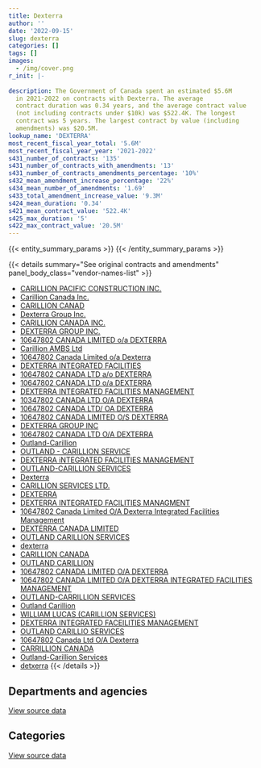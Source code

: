 ```yaml
---
title: Dexterra
author: ''
date: '2022-09-15'
slug: dexterra
categories: []
tags: []
images:
  - /img/cover.png
r_init: |-
  
description: The Government of Canada spent an estimated $5.6M
  in 2021-2022 on contracts with Dexterra. The average
  contract duration was 0.34 years, and the average contract value
  (not including contracts under $10k) was $522.4K. The longest
  contract was 5 years. The largest contract by value (including
  amendments) was $20.5M.
lookup_name: 'DEXTERRA'
most_recent_fiscal_year_total: '5.6M'
most_recent_fiscal_year_year: '2021-2022'
s431_number_of_contracts: '135'
s431_number_of_contracts_with_amendments: '13'
s431_number_of_contracts_amendments_percentage: '10%'
s432_mean_amendment_increase_percentage: '22%'
s434_mean_number_of_amendments: '1.69'
s433_total_amendment_increase_value: '9.3M'
s424_mean_duration: '0.34'
s421_mean_contract_value: '522.4K'
s425_max_duration: '5'
s422_max_contract_value: '20.5M'
---
```


<script src="/rmarkdown-libs/htmlwidgets/htmlwidgets.js"></script>
<link href="/rmarkdown-libs/datatables-css/datatables-crosstalk.css" rel="stylesheet" />
<script src="/rmarkdown-libs/datatables-binding/datatables.js"></script>
<script src="/rmarkdown-libs/jquery/jquery-3.6.0.min.js"></script>
<link href="/rmarkdown-libs/dt-core-bootstrap/css/dataTables.bootstrap.min.css" rel="stylesheet" />
<link href="/rmarkdown-libs/dt-core-bootstrap/css/dataTables.bootstrap.extra.css" rel="stylesheet" />
<script src="/rmarkdown-libs/dt-core-bootstrap/js/jquery.dataTables.min.js"></script>
<script src="/rmarkdown-libs/dt-core-bootstrap/js/dataTables.bootstrap.min.js"></script>
<link href="/rmarkdown-libs/crosstalk/css/crosstalk.min.css" rel="stylesheet" />
<script src="/rmarkdown-libs/crosstalk/js/crosstalk.min.js"></script>
<script src="/rmarkdown-libs/htmlwidgets/htmlwidgets.js"></script>
<link href="/rmarkdown-libs/datatables-css/datatables-crosstalk.css" rel="stylesheet" />
<script src="/rmarkdown-libs/datatables-binding/datatables.js"></script>
<script src="/rmarkdown-libs/jquery/jquery-3.6.0.min.js"></script>
<link href="/rmarkdown-libs/dt-core-bootstrap/css/dataTables.bootstrap.min.css" rel="stylesheet" />
<link href="/rmarkdown-libs/dt-core-bootstrap/css/dataTables.bootstrap.extra.css" rel="stylesheet" />
<script src="/rmarkdown-libs/dt-core-bootstrap/js/jquery.dataTables.min.js"></script>
<script src="/rmarkdown-libs/dt-core-bootstrap/js/dataTables.bootstrap.min.js"></script>
<link href="/rmarkdown-libs/crosstalk/css/crosstalk.min.css" rel="stylesheet" />
<script src="/rmarkdown-libs/crosstalk/js/crosstalk.min.js"></script>

{{< entity_summary_params >}}
{{< /entity_summary_params >}}

{{< details summary="See original contracts and amendments" panel_body_class="vendor-names-list" >}}
- [CARILLION PACIFIC CONSTRUCTION INC.](https://search.open.canada.ca/en/ct/?sort=contract_value_f%20desc&page=1&search_text=%22CARILLION%20PACIFIC%20CONSTRUCTION%20INC.%22)
- [Carillion Canada Inc.](https://search.open.canada.ca/en/ct/?sort=contract_value_f%20desc&page=1&search_text=%22Carillion%20Canada%20Inc.%22)
- [CARILLION CANAD](https://search.open.canada.ca/en/ct/?sort=contract_value_f%20desc&page=1&search_text=%22CARILLION%20CANAD%22)
- [Dexterra Group Inc.](https://search.open.canada.ca/en/ct/?sort=contract_value_f%20desc&page=1&search_text=%22Dexterra%20Group%20Inc.%22)
- [CARILLION CANADA INC.](https://search.open.canada.ca/en/ct/?sort=contract_value_f%20desc&page=1&search_text=%22CARILLION%20CANADA%20INC.%22)
- [DEXTERRA GROUP INC.](https://search.open.canada.ca/en/ct/?sort=contract_value_f%20desc&page=1&search_text=%22DEXTERRA%20GROUP%20INC.%22)
- [10647802 CANADA LIMITED o/a DEXTERRA](https://search.open.canada.ca/en/ct/?sort=contract_value_f%20desc&page=1&search_text=%2210647802%20CANADA%20LIMITED%20o%2fa%20DEXTERRA%22)
- [Carillion AMBS Ltd](https://search.open.canada.ca/en/ct/?sort=contract_value_f%20desc&page=1&search_text=%22Carillion%20AMBS%20Ltd%22)
- [10647802 Canada Limited o/a Dexterra](https://search.open.canada.ca/en/ct/?sort=contract_value_f%20desc&page=1&search_text=%2210647802%20Canada%20Limited%20o%2fa%20Dexterra%22)
- [DEXTERRA INTEGRATED FACILITIES](https://search.open.canada.ca/en/ct/?sort=contract_value_f%20desc&page=1&search_text=%22DEXTERRA%20INTEGRATED%20FACILITIES%22)
- [10647802 CANADA LTD a/o DEXTERRA](https://search.open.canada.ca/en/ct/?sort=contract_value_f%20desc&page=1&search_text=%2210647802%20CANADA%20LTD%20a%2fo%20DEXTERRA%22)
- [10647802 CANADA LTD o/a DEXTERRA](https://search.open.canada.ca/en/ct/?sort=contract_value_f%20desc&page=1&search_text=%2210647802%20CANADA%20LTD%20o%2fa%20DEXTERRA%22)
- [DEXTERRA INTEGRATED FACILITIES MANAGEMENT](https://search.open.canada.ca/en/ct/?sort=contract_value_f%20desc&page=1&search_text=%22DEXTERRA%20INTEGRATED%20FACILITIES%20MANAGEMENT%22)
- [10347802 CANADA LTD O/A DEXTERRA](https://search.open.canada.ca/en/ct/?sort=contract_value_f%20desc&page=1&search_text=%2210347802%20CANADA%20LTD%20O%2fA%20DEXTERRA%22)
- [10647802 CANADA LTD/ OA DEXTERRA](https://search.open.canada.ca/en/ct/?sort=contract_value_f%20desc&page=1&search_text=%2210647802%20CANADA%20LTD%2f%20OA%20DEXTERRA%22)
- [10647802 CANADA LIMITED O/S DEXTERRA](https://search.open.canada.ca/en/ct/?sort=contract_value_f%20desc&page=1&search_text=%2210647802%20CANADA%20LIMITED%20O%2fS%20DEXTERRA%22)
- [DEXTERRA GROUP INC](https://search.open.canada.ca/en/ct/?sort=contract_value_f%20desc&page=1&search_text=%22DEXTERRA%20GROUP%20INC%22)
- [10647802 CANADA LTD O/A DEXTERRA](https://search.open.canada.ca/en/ct/?sort=contract_value_f%20desc&page=1&search_text=%2210647802%20CANADA%20LTD%20O%2fA%20DEXTERRA%22)
- [Outland-Carillion](https://search.open.canada.ca/en/ct/?sort=contract_value_f%20desc&page=1&search_text=%22Outland-Carillion%22)
- [OUTLAND - CARILLION SERVICE](https://search.open.canada.ca/en/ct/?sort=contract_value_f%20desc&page=1&search_text=%22OUTLAND%20-%20CARILLION%20SERVICE%22)
- [DEXTERRA iNTEGRATED FACILITIES MANAGEMENT](https://search.open.canada.ca/en/ct/?sort=contract_value_f%20desc&page=1&search_text=%22DEXTERRA%20iNTEGRATED%20FACILITIES%20MANAGEMENT%22)
- [OUTLAND-CARILLION SERVICES](https://search.open.canada.ca/en/ct/?sort=contract_value_f%20desc&page=1&search_text=%22OUTLAND-CARILLION%20SERVICES%22)
- [Dexterra](https://search.open.canada.ca/en/ct/?sort=contract_value_f%20desc&page=1&search_text=%22Dexterra%22)
- [CARILLION SERVICES LTD.](https://search.open.canada.ca/en/ct/?sort=contract_value_f%20desc&page=1&search_text=%22CARILLION%20SERVICES%20LTD.%22)
- [DEXTERRA](https://search.open.canada.ca/en/ct/?sort=contract_value_f%20desc&page=1&search_text=%22DEXTERRA%22)
- [DEXTERRA INTEGRATED FACILITIES MANAGMENT](https://search.open.canada.ca/en/ct/?sort=contract_value_f%20desc&page=1&search_text=%22DEXTERRA%20INTEGRATED%20FACILITIES%20MANAGMENT%22)
- [10647802 Canada Limited O/A Dexterra Integrated Facilities Management](https://search.open.canada.ca/en/ct/?sort=contract_value_f%20desc&page=1&search_text=%2210647802%20Canada%20Limited%20O%2fA%20Dexterra%20Integrated%20Facilities%20Management%22)
- [DEXTERRA CANADA LIMITED](https://search.open.canada.ca/en/ct/?sort=contract_value_f%20desc&page=1&search_text=%22DEXTERRA%20CANADA%20LIMITED%22)
- [OUTLAND CARILLION SERVICES](https://search.open.canada.ca/en/ct/?sort=contract_value_f%20desc&page=1&search_text=%22OUTLAND%20CARILLION%20SERVICES%22)
- [dexterra](https://search.open.canada.ca/en/ct/?sort=contract_value_f%20desc&page=1&search_text=%22dexterra%22)
- [CARILLION CANADA](https://search.open.canada.ca/en/ct/?sort=contract_value_f%20desc&page=1&search_text=%22CARILLION%20CANADA%22)
- [OUTLAND CARILLION](https://search.open.canada.ca/en/ct/?sort=contract_value_f%20desc&page=1&search_text=%22OUTLAND%20CARILLION%22)
- [10647802 CANADA LIMITED O/A DEXTERRA](https://search.open.canada.ca/en/ct/?sort=contract_value_f%20desc&page=1&search_text=%2210647802%20CANADA%20LIMITED%20O%2fA%20DEXTERRA%22)
- [10647802 CANADA LIMITED O/A DEXTERRA INTEGRATED FACILITIES MANAGEMENT](https://search.open.canada.ca/en/ct/?sort=contract_value_f%20desc&page=1&search_text=%2210647802%20CANADA%20LIMITED%20O%2fA%20DEXTERRA%20INTEGRATED%20FACILITIES%20MANAGEMENT%22)
- [OUTLAND-CARRILLION SERVICES](https://search.open.canada.ca/en/ct/?sort=contract_value_f%20desc&page=1&search_text=%22OUTLAND-CARRILLION%20SERVICES%22)
- [Outland Carillion](https://search.open.canada.ca/en/ct/?sort=contract_value_f%20desc&page=1&search_text=%22Outland%20Carillion%22)
- [WILLIAM LUCAS (CARILLION SERVICES)](https://search.open.canada.ca/en/ct/?sort=contract_value_f%20desc&page=1&search_text=%22WILLIAM%20LUCAS%20%28CARILLION%20SERVICES%29%22)
- [DEXTERRA INTEGRATED FACEILITIES MANAGEMENT](https://search.open.canada.ca/en/ct/?sort=contract_value_f%20desc&page=1&search_text=%22DEXTERRA%20INTEGRATED%20FACEILITIES%20MANAGEMENT%22)
- [OUTLAND CARILLIO SERVICES](https://search.open.canada.ca/en/ct/?sort=contract_value_f%20desc&page=1&search_text=%22OUTLAND%20CARILLIO%20SERVICES%22)
- [10647802 Canada Ltd O/A Dexterra](https://search.open.canada.ca/en/ct/?sort=contract_value_f%20desc&page=1&search_text=%2210647802%20Canada%20Ltd%20O%2fA%20Dexterra%22)
- [CARRILLION CANADA](https://search.open.canada.ca/en/ct/?sort=contract_value_f%20desc&page=1&search_text=%22CARRILLION%20CANADA%22)
- [Outland-Carillion Services](https://search.open.canada.ca/en/ct/?sort=contract_value_f%20desc&page=1&search_text=%22Outland-Carillion%20Services%22)
- [detxerra](https://search.open.canada.ca/en/ct/?sort=contract_value_f%20desc&page=1&search_text=%22detxerra%22)
{{< /details >}}

## Departments and agencies

<div id="htmlwidget-1" style="width:100%;height:auto;" class="datatables html-widget"></div>
<script type="application/json" data-for="htmlwidget-1">{"x":{"style":"bootstrap","filter":"none","vertical":false,"data":[["<a href=\"/departments/dfo-mpo/\">Fisheries and Oceans Canada<\/a>","<a href=\"/departments/dnd-mdn/\">National Defence<\/a>","<a href=\"/departments/pwgsc-tpsgc/\">Public Services and Procurement Canada<\/a>","<a href=\"/departments/tc/\">Transport Canada<\/a>"],[null,5458649.17,724986.77,null],[null,3882129.75,2847942.12,null],[null,4569098.04,2840160.85,3316.25],[7375.25,2783767.67,2840160.85,9683.45]],"container":"<table class=\"table table-striped table-hover row-border order-column display\">\n  <thead>\n    <tr>\n      <th>Department<\/th>\n      <th>2018-2019<\/th>\n      <th>2019-2020<\/th>\n      <th>2020-2021<\/th>\n      <th>2021-2022<\/th>\n    <\/tr>\n  <\/thead>\n<\/table>","options":{"order":[[4,"desc"]],"pageLength":10,"autoWidth":true,"columnDefs":[{"targets":1,"render":"function(data, type, row, meta) {\n    return type !== 'display' ? data : DTWidget.formatCurrency(data, \"$\", 2, 3, \",\", \".\", true, null);\n  }"},{"targets":2,"render":"function(data, type, row, meta) {\n    return type !== 'display' ? data : DTWidget.formatCurrency(data, \"$\", 2, 3, \",\", \".\", true, null);\n  }"},{"targets":3,"render":"function(data, type, row, meta) {\n    return type !== 'display' ? data : DTWidget.formatCurrency(data, \"$\", 2, 3, \",\", \".\", true, null);\n  }"},{"targets":4,"render":"function(data, type, row, meta) {\n    return type !== 'display' ? data : DTWidget.formatCurrency(data, \"$\", 2, 3, \",\", \".\", true, null);\n  }"},{"width":"16%","targets":[1,2,3,4]},{"className":"dt-right","targets":[1,2,3,4]}],"orderClasses":false}},"evals":["options.columnDefs.0.render","options.columnDefs.1.render","options.columnDefs.2.render","options.columnDefs.3.render"],"jsHooks":[]}</script>
<p class="text-right">
<a href="https://github.com/GoC-Spending/contracts-data/tree/main/data/out/vendors/dexterra/summary_by_fiscal_year_by_department.csv" class="source-data-link btn btn-link">View source data</a>
</p>

## Categories

<div id="htmlwidget-2" style="width:100%;height:auto;" class="datatables html-widget"></div>
<script type="application/json" data-for="htmlwidget-2">{"x":{"style":"bootstrap","filter":"none","vertical":false,"data":[["<a href=\"/categories/facilities_and_construction/\">Facilities and construction<\/a>","<a href=\"/categories/professional_services/\">Professional services<\/a>","<a href=\"/categories/information_technology/\">Information technology<\/a>"],[1502899.34,3955749.83,724986.77],[1335224.9,2546904.85,2847942.12],[2104256.09,2468158.21,2840160.85],[332668.17,2468158.21,2840160.85]],"container":"<table class=\"table table-striped table-hover row-border order-column display\">\n  <thead>\n    <tr>\n      <th>Category<\/th>\n      <th>2018-2019<\/th>\n      <th>2019-2020<\/th>\n      <th>2020-2021<\/th>\n      <th>2021-2022<\/th>\n    <\/tr>\n  <\/thead>\n<\/table>","options":{"order":[[4,"desc"]],"dom":"t","pageLength":30,"autoWidth":true,"columnDefs":[{"targets":1,"render":"function(data, type, row, meta) {\n    return type !== 'display' ? data : DTWidget.formatCurrency(data, \"$\", 2, 3, \",\", \".\", true, null);\n  }"},{"targets":2,"render":"function(data, type, row, meta) {\n    return type !== 'display' ? data : DTWidget.formatCurrency(data, \"$\", 2, 3, \",\", \".\", true, null);\n  }"},{"targets":3,"render":"function(data, type, row, meta) {\n    return type !== 'display' ? data : DTWidget.formatCurrency(data, \"$\", 2, 3, \",\", \".\", true, null);\n  }"},{"targets":4,"render":"function(data, type, row, meta) {\n    return type !== 'display' ? data : DTWidget.formatCurrency(data, \"$\", 2, 3, \",\", \".\", true, null);\n  }"},{"width":"16%","targets":[1,2,3,4]},{"className":"dt-right","targets":[1,2,3,4]}],"orderClasses":false,"lengthMenu":[10,25,30,50,100]}},"evals":["options.columnDefs.0.render","options.columnDefs.1.render","options.columnDefs.2.render","options.columnDefs.3.render"],"jsHooks":[]}</script>
<p class="text-right">
<a href="https://github.com/GoC-Spending/contracts-data/tree/main/data/out/vendors/dexterra/summary_by_fiscal_year_by_category.csv" class="source-data-link btn btn-link">View source data</a>
</p>
